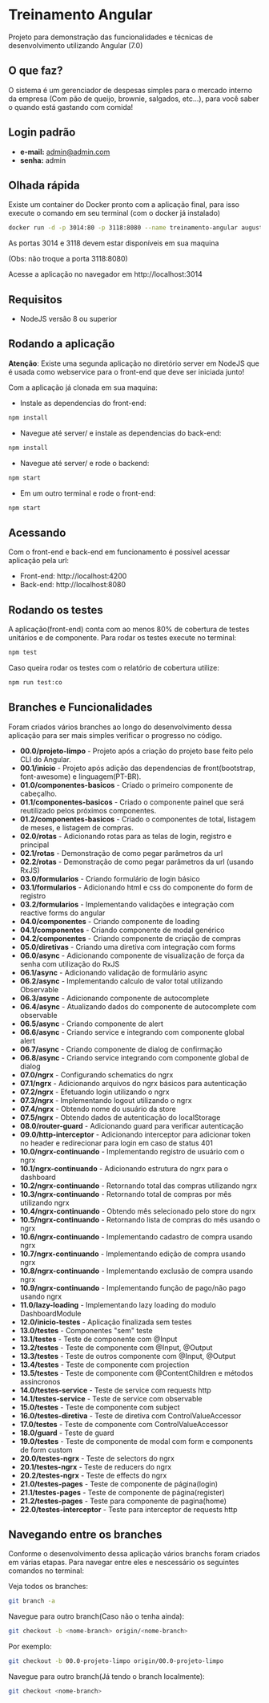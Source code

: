 # Treinamento Angular

Projeto para demonstração das funcionalidades e técnicas de desenvolvimento utilizando Angular (7.0)

## O que faz?

O sistema é um gerenciador de despesas simples para o mercado interno da empresa (Com pão de queijo, brownie, salgados, etc...), para você saber o quando está gastando com comida!

## Login padrão
* **e-mail:**  admin@admin.com
* **senha:** admin

## Olhada rápida

Existe um container do Docker pronto com a aplicação final, para isso execute o comando em seu terminal (com o docker já instalado)

````sh
docker run -d -p 3014:80 -p 3118:8080 --name treinamento-angular augustopimenta/treinamento-angular
````

As portas 3014 e 3118 devem estar disponíveis em sua maquina

(Obs: não troque a porta 3118:8080)

Acesse a aplicação no navegador em http://localhost:3014

## Requisitos

* NodeJS versão 8 ou superior

## Rodando a aplicação

__Atenção__: Existe uma segunda aplicação no diretório server em NodeJS que é usada como webservice para o front-end que deve ser iniciada junto!

Com a aplicação já clonada em sua maquina:

* Instale as dependencias do front-end:

````sh
npm install
````

* Navegue até server/ e instale as dependencias do back-end:

````sh
npm install
````

* Navegue até server/ e rode o backend:

````sh
npm start
````

* Em um outro terminal e rode o front-end:

````sh
npm start
````

## Acessando

Com o front-end e back-end em funcionamento é possível acessar aplicação pela url: 

* Front-end: http://localhost:4200
* Back-end: http://localhost:8080

## Rodando os testes

A aplicação(front-end) conta com ao menos 80% de cobertura de testes unitários e de componente. Para rodar os testes execute no terminal:

````sh
npm test
````

Caso queira rodar os testes com o relatório de cobertura utilize:

````sh
npm run test:co
````

## Branches e Funcionalidades

Foram criados vários branches ao longo do desenvolvimento dessa aplicação para ser mais simples verificar o progresso no código.

* **00.0/projeto-limpo** - Projeto após a criação do projeto base feito pelo CLI do Angular.
* **00.1/inicio** - Projeto após adição das dependencias de front(bootstrap, font-awesome) e linguagem(PT-BR).
* **01.0/componentes-basicos** - Criado o primeiro componente de cabeçalho.
* **01.1/componentes-basicos** - Criado o componente painel que será reutilizado pelos próximos componentes. 
* **01.2/componentes-basicos** - Criado o componentes de total, listagem de meses, e listagem de compras.
* **02.0/rotas** - Adicionando rotas para as telas de login, registro e principal
* **02.1/rotas** - Demonstração de como pegar parâmetros da url
* **02.2/rotas** - Demonstração de como pegar parâmetros da url (usando RxJS)
* **03.0/formularios** - Criando formulário de login básico
* **03.1/formularios** - Adicionando html e css do componente do form de registro
* **03.2/formularios** - Implementando validações e integração com reactive forms do angular
* **04.0/componentes** - Criando componente de loading
* **04.1/componentes** - Criando componente de modal genérico
* **04.2/componentes** - Criando componente de criação de compras
* **05.0/diretivas** - Criando uma diretiva com integração com forms
* **06.0/async** - Adicionando componente de visualização de força da senha com utilização do RxJS
* **06.1/async** - Adicionando validação de formulário async
* **06.2/async** - Implementando calculo de valor total utilizando Observable
* **06.3/async** - Adicionando componente de autocomplete
* **06.4/async** - Atualizando dados do componente de autocomplete com observable
* **06.5/async** - Criando componente de alert
* **06.6/async** - Criando service e integrando com componente global alert
* **06.7/async** - Criando componente de dialog de confirmação
* **06.8/async** - Criando service integrando com componente global de dialog
* **07.0/ngrx** - Configurando schematics do ngrx
* **07.1/ngrx** - Adicionando arquivos do ngrx básicos para autenticação
* **07.2/ngrx** - Efetuando login utilizando o ngrx
* **07.3/ngrx** - Implementando logout utilizando o ngrx
* **07.4/ngrx** - Obtendo nome do usuário da store
* **07.5/ngrx** - Obtendo dados de autenticação do localStorage
* **08.0/router-guard** - Adicionando guard para verificar autenticação
* **09.0/http-interceptor** - Adicionando interceptor para adicionar token no header e redirecionar para login em caso de status 401
* **10.0/ngrx-continuando** - Implementando registro de usuário com o ngrx
* **10.1/ngrx-continuando** - Adicionando estrutura do ngrx para o dashboard
* **10.2/ngrx-continuando** - Retornando total das compras utilizando ngrx
* **10.3/ngrx-continuando** - Retornando total de compras por mês utilizando ngrx
* **10.4/ngrx-continuando** - Obtendo mês selecionado pelo store do ngrx
* **10.5/ngrx-continuando** - Retornando lista de compras do mês usando o ngrx
* **10.6/ngrx-continuando** - Implementando cadastro de compra usando ngrx
* **10.7/ngrx-continuando** - Implementando edição de compra usando ngrx
* **10.8/ngrx-continuando** - Implementando exclusão de compra usando ngrx
* **10.9/ngrx-continuando** - Implementando função de pago/não pago usando ngrx
* **11.0/lazy-loading** - Implementando lazy loading do modulo DashboardModule
* **12.0/inicio-testes** - Aplicação finalizada sem testes
* **13.0/testes** - Componentes "sem" teste
* **13.1/testes** - Teste de componente com @Input
* **13.2/testes** - Teste de componente com @Input, @Output
* **13.3/testes** - Teste de outros componente com @Input, @Output
* **13.4/testes** - Teste de componente com projection
* **13.5/testes** - Teste de componente com @ContentChildren e métodos assincronos
* **14.0/testes-service** - Teste de service com requests http
* **14.1/testes-service** - Teste de service com observable
* **15.0/testes** - Teste de componente com subject
* **16.0/testes-diretiva** - Teste de diretiva com ControlValueAccessor
* **17.0/testes** - Teste de componente com ControlValueAccessor
* **18.0/guard** - Teste de guard
* **19.0/testes** - Teste de componente de modal com form e components de form custom
* **20.0/testes-ngrx** - Teste de selectors do ngrx
* **20.1/testes-ngrx** - Teste de reducers do ngrx
* **20.2/testes-ngrx** - Teste de effects do ngrx
* **21.0/testes-pages** - Teste de componente de página(login)
* **21.1/testes-pages** - Teste de componente de página(register)
* **21.2/testes-pages** - Teste para componente de pagina(home)
* **22.0/testes-interceptor** - Teste para interceptor de requests http


## Navegando entre os branches

Conforme o desenvolvimento dessa aplicação vários branchs foram criados em várias etapas.
Para navegar entre eles e nescessário os seguintes comandos no terminal:

Veja todos os branches:
````sh
git branch -a
````

Navegue para outro branch(Caso não o tenha ainda):
````sh
git checkout -b <nome-branch> origin/<nome-branch>
````
 
Por exemplo:
````sh
git checkout -b 00.0-projeto-limpo origin/00.0-projeto-limpo
````

Navegue para outro branch(Já tendo o branch localmente):
````sh
git checkout <nome-branch>
````
